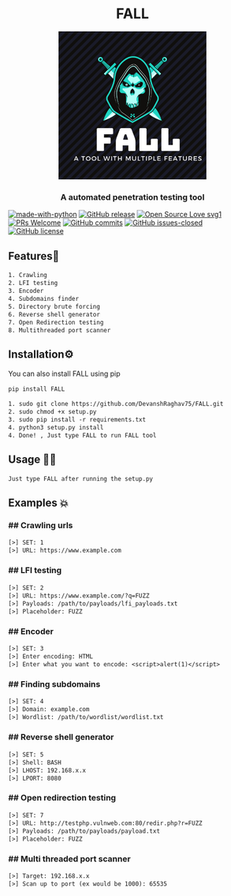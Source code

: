 <h1 align="center">FALL</h1>
<p align="center"><img src="https://github.com/DevanshRaghav75/FALL/blob/main/FALL%20logo.png"  width="300" height="300" />
<h3 align="center">A automated penetration testing tool</h3>

[![made-with-python](https://img.shields.io/badge/Made%20with-Python-1f425f.svg)](https://www.python.org/)
[![GitHub release](https://img.shields.io/github/release/DevanshRaghav75/FALL.svg)](https://GitHub.com/DevanshRaghav75/FALL/releases/tag)
[![Open Source Love svg1](https://badges.frapsoft.com/os/v1/open-source.svg?v=103)](https://github.com/ellerbrock/open-source-badges/)
[![PRs Welcome](https://img.shields.io/badge/PRs-welcome-brightgreen.svg?style=flat-square)](http://makeapullrequest.com)
[![GitHub commits](https://img.shields.io/github/commits-since/DevanshRaghav75/FALL/1.0-beta.svg)](https://GitHub.com/DevanshRaghav75/FALL/commit/main)
[![GitHub issues-closed](https://img.shields.io/github/issues-closed/DevanshRaghav75/FALL.svg)](https://GitHub.com/DevanshRaghav75/FALL/issues?q=is%3Aissue+is%3Aclosed)
[![GitHub license](https://img.shields.io/github/license/DevanshRaghav75/FALL.svg)](https://github.com/DevanshRaghav75/FALL/blob/master/LICENSE.md)








## Features🍳
```features
1. Crawling
2. LFI testing
3. Encoder
4. Subdomains finder
5. Directory brute forcing
6. Reverse shell generator
7. Open Redirection testing
8. Multithreaded port scanner
```
## Installation⚙️
You can also install FALL using pip
```insall by pip
pip install FALL
```

```installation
1. sudo git clone https://github.com/DevanshRaghav75/FALL.git
2. sudo chmod +x setup.py
3. sudo pip install -r requirements.txt
4. python3 setup.py install
4. Done! , Just type FALL to run FALL tool  
```
## Usage 👨‍💻
```usage
Just type FALL after running the setup.py
```
## Examples 💥

<h3>## Crawling urls</h1>

```crawler
[>] SET: 1
[>] URL: https://www.example.com
```


<h3>## LFI testing</h3>

```crawler
[>] SET: 2
[>] URL: https://www.example.com/?q=FUZZ
[>] Payloads: /path/to/payloads/lfi_payloads.txt
[>] Placeholder: FUZZ
```

<h3>## Encoder</h3>

```crawler
[>] SET: 3
[>] Enter encoding: HTML
[>] Enter what you want to encode: <script>alert(1)</script>
```

<h3>## Finding subdomains</h3>

```crawler
[>] SET: 4
[>] Domain: example.com
[>] Wordlist: /path/to/wordlist/wordlist.txt
```


<h3>## Reverse shell generator</h3>

```crawler
[>] SET: 5
[>] Shell: BASH
[>] LHOST: 192.168.x.x
[>] LPORT: 8080
```


<h3>## Open redirection testing</h3>

```crawler
[>] SET: 7
[>] URL: http://testphp.vulnweb.com:80/redir.php?r=FUZZ
[>] Payloads: /path/to/payloads/payload.txt
[>] Placeholder: FUZZ
```

<h3>## Multi threaded port scanner</h3>

```port scanner
[>] Target: 192.168.x.x
[>] Scan up to port (ex would be 1000): 65535
```






